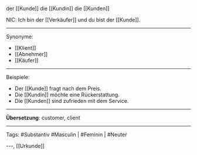 der [[Kunde]]
die [[Kundin]]
die [[Kunden]]

NIC: Ich bin der [[Verkäufer]] und du bist der [[Kunde]].


---

Synonyme:
- [[Klient]]
- [[Abnehmer]]
- [[Käufer]]

---

Beispiele:

- Der [[Kunde]] fragt nach dem Preis.
- Die [[Kundin]] möchte eine Rückerstattung.
- Die [[Kunden]] sind zufrieden mit dem Service.

---

**Übersetzung**: customer, client

---

Tags:
#Substantiv
#Masculin | #Feminin | #Neuter 

---, [[Urkunde]]